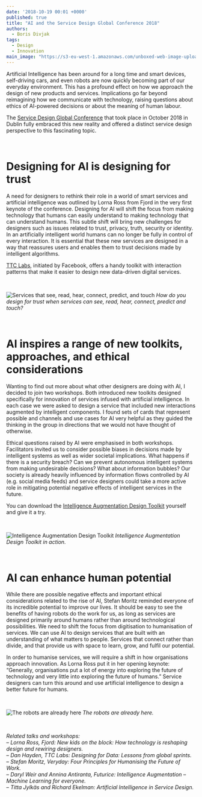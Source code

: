 ```yaml
---
date: '2018-10-19 00:01 +0000'
published: true
title: "AI and the Service Design Global Conference 2018"
authors:
  - Boris Divjak
tags:
  - Design
  - Innovation
main_image: "https://s3-eu-west-1.amazonaws.com/unboxed-web-image-uploader/99eb0166982402a3269d848120df0c90.jpg"
---
```


Artificial Intelligence has been around for a long time and smart devices, self-driving cars, and even robots are now quickly 
becoming part of our everyday environment. This has a profound effect on how we approach the design of new products and services. 
Implications go far beyond reimagining how we communicate with technology, raising questions about ethics of AI-powered decisions 
or about the meaning of human labour.

The [Service Design Global Conference](https://www.service-design-network.org/sdgc/2018) that took place in October 2018 in Dublin 
fully embraced this new reality and offered a distinct service design perspective to this fascinating topic.


<br />


# Designing for AI is designing for trust

A need for designers to rethink their role in a world of smart services and artificial intelligence was outlined by Lorna Ross from 
Fjord in the very first keynote of the conference. Designing for AI will shift the focus from making technology that humans can 
easily understand to making technology that can understand humans. This subtle shift will bring new challenges for designers such 
as issues related to trust, privacy, truth, security or identity. In an artificially intelligent world humans can no longer be fully 
in control of every interaction. It is essential that these new services are designed in a way that reassures users and enables them 
to trust decisions made by intelligent algorithms.

[TTC Labs](https://www.ttclabs.net/), initiated by Facebook, offers a handy toolkit with interaction patterns that make it easier to design new data-driven 
digital services.

<br />

![Services that see, read, hear, connect, predict, and touch](https://s3-eu-west-1.amazonaws.com/unboxed-web-image-uploader/d57c3c7417dc5e98ca6c868e803f72f1.jpg)
*How do you design for trust when services can see, read, hear, connect, predict and touch?*

<br />



# AI inspires a range of new toolkits, approaches, and ethical considerations

Wanting to find out more about what other designers are doing with AI, I decided to join two workshops. Both introduced new toolkits 
designed specifically for innovation of services infused with artificial intelligence. In each case we were asked to design a service 
that included new interactions augmented by intelligent components. I found sets of cards that represent possible and channels and 
use cases for AI very helpful as they guided the thinking in the group in directions that we would not have thought of otherwise.

Ethical questions raised by AI were emphasised in both workshops. Facilitators invited us to consider possible biases in decisions 
made by intelligent systems as well as wider societal implications. What happens if there is a security breach? Can we prevent 
autonomous intelligent systems from making undesirable decisions? What about information bubbles? Our society is already heavily 
influenced by information flows controlled by AI (e.g. social media feeds) and service designers could take a more active role in 
mitigating potential negative effects of intelligent services in the future.

You can download the [Intelligence Augmentation Design Toolkit](http://iadesignkit.com/) yourself and give it a try.

<br />

![Intelligence Augmentation Design Toolkit](https://s3-eu-west-1.amazonaws.com/unboxed-web-image-uploader/19f9630ffbaf16910133cbd332345071.jpg)
*Intelligence Augmentation Design Toolkit in action.*

<br />



# AI can enhance human potential

While there are possible negative effects and important ethical considerations related to the rise of AI, Stefan Moritz reminded 
everyone of its incredible potential to improve our lives. It should be easy to see the benefits of having robots do the work for 
us, as long as services are designed primarily around humans rather than around technological possibilities. We need to shift the 
focus from digitisation to humanisation of services. We can use AI to design services that are built with an understanding of what 
matters to people. Services that connect rather than divide, and that provide us with space to learn, grow, and fulfil our potential. 

In order to humanise services, we will require a shift in how organisations approach innovation. As Lorna Ross put it in her opening 
keynote: “Generally, organisations put a lot of energy into exploring the future of technology and very little into exploring the 
future of humans.” Service designers can turn this around and use artificial intelligence to design a better future for humans.


<br />

![The robots are already here](https://s3-eu-west-1.amazonaws.com/unboxed-web-image-uploader/99eb0166982402a3269d848120df0c90.jpg)
*The robots are already here.*

<br />



*Related talks and workshops:*  
– *Lorna Ross, Fjord: New kids on the block: How technology is reshaping design and rewiring designers.*  
– *Dan Hayden, TTC Labs: Designing for Data: Lessons from global sprints.*  
– *Stefan Moritz, Veryday: Four Principles for Humanising the Future of Work.*  
– *Daryl Weir and Annina Antiranta, Futurice: Intelligence Augmentation – Machine Learning for everyone.*  
– *Titta Jylkäs and Richard Ekelman: Artificial Intelligence in Service Design.*

